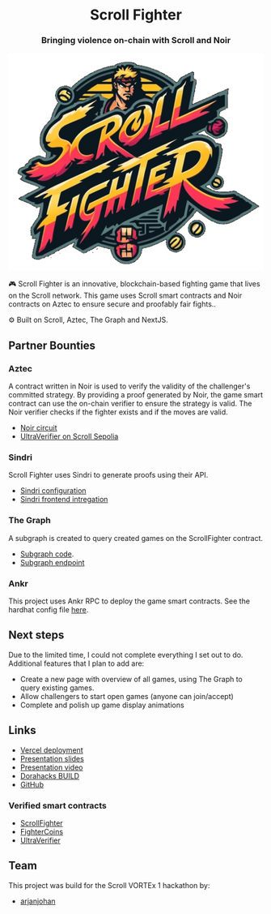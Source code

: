 <div align="center">
  <h1 align="center">Scroll Fighter </h1>
  <h3>Bringing violence on-chain with Scroll and Noir</h3>
  
![logo](logo.png)
</div>

🎮 Scroll Fighter is an innovative, blockchain-based fighting game that lives on the Scroll network. This game uses Scroll smart contracts and Noir contracts on Aztec to ensure secure and proofably fair fights..

⚙️ Built on Scroll, Aztec, The Graph and NextJS.

## Partner Bounties

### Aztec

A contract written in Noir is used to verify the validity of the challenger's committed strategy. By providing a proof generated by Noir, the game smart contract can use the on-chain verifier to ensure the strategy is valid. The Noir verifier checks if the fighter exists and if the moves are valid.

- [Noir circuit](https://github.com/arjanjohan/scroll-fighter/blob/33e5e043bd6b3beb35e60fb84cbf66c5dde24264/packages/noir/circuits/src/main.nr)
- [UltraVerifier on Scroll Sepolia](https://sepolia.scrollscan.com/address/0x06cA44b817F9172e1BaB3a8e8a36020AeC6D7e8d#code)

### Sindri

Scroll Fighter uses Sindri to generate proofs using their API.

- [Sindri configuration](https://github.com/arjanjohan/scroll-fighter/tree/33e5e043bd6b3beb35e60fb84cbf66c5dde24264/packages/noir)
- [Sindri frontend intregation](https://github.com/arjanjohan/scroll-fighter/blob/2f9f2b9487f9a2df05dee49a2c94bd32b3fa2c13/packages/nextjs/components/GameForm.tsx#L154)

### The Graph

A subgraph is created to query created games on the ScrollFighter contract.

- [Subgraph code](https://github.com/arjanjohan/scroll-fighter/tree/main/packages/graph).
- [Subgraph endpoint](https://api.studio.thegraph.com/query/72991/scrollfighter/version/latest)

### Ankr

This project uses Ankr RPC to deploy the game smart contracts. See the hardhat config file [here](https://github.com/arjanjohan/scroll-fighter/blob/1784b9fefb680b3d1a046fe318004f25a14a7aad/packages/hardhat/hardhat.config.ts#L106).

## Next steps

Due to the limited time, I could not complete everything I set out to do. Additional features that I plan to add are:

- Create a new page with overview of all games, using The Graph to query existing games.
- Allow challengers to start open games (anyone can join/accept)
- Complete and polish up game display animations

## Links

- [Vercel deployment](https://scrollfighter.vercel.app/)
- [Presentation slides](https://docs.google.com/presentation/d/1IYbLM9cwdpbuSvShZCdJoJ4JEDa683sMTGp3Bh6K79o/edit?usp=sharing)
- [Presentation video](https://www.loom.com/share/bf35511f16b140e98bf324ac79085769?sid=247ee967-9e0c-4594-88cf-a2f3587ee6b9)
- [Dorahacks BUILD](https://dorahacks.io/buidl/11485)
- [GitHub](https://github.com/arjanjohan/scroll-fighter)

### Verified smart contracts

- [ScrollFighter](https://sepolia.scrollscan.com/address/0x16d4fAD899F2c925AB3e7293F081545Dd08d73B6#code)
- [FighterCoins](https://sepolia.scrollscan.com/address/0x64CDeB6CD5ecfB002bdaFabc98B5C883C5C06B27#code)
- [UltraVerifier](https://sepolia.scrollscan.com/address/0x06cA44b817F9172e1BaB3a8e8a36020AeC6D7e8d#code)

## Team

This project was build for the Scroll VORTEx 1 hackathon by:

- [arjanjohan](https://x.com/arjanjohan/)
